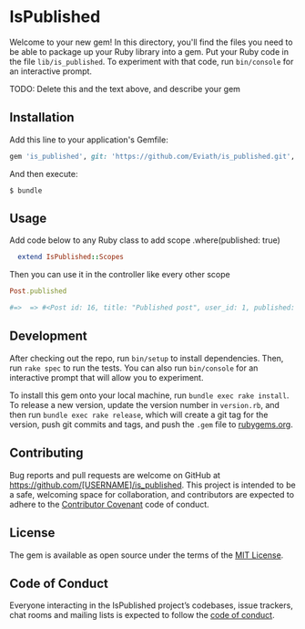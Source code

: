 # IsPublished

Welcome to your new gem! In this directory, you'll find the files you need to be able to package up your Ruby library into a gem. Put your Ruby code in the file `lib/is_published`. To experiment with that code, run `bin/console` for an interactive prompt.

TODO: Delete this and the text above, and describe your gem

## Installation

Add this line to your application's Gemfile:

```ruby
gem 'is_published', git: 'https://github.com/Eviath/is_published.git', :branch => 'master'
```

And then execute:

    $ bundle


## Usage

Add code below to any Ruby class to add scope .where(published: true) 

```ruby
  extend IsPublished::Scopes
```

Then you can use it in the controller like every other scope 

```ruby
Post.published 

#=>  => #<Post id: 16, title: "Published post", user_id: 1, published: true, created_at: "2019-06-07 14:42:22", updated_at: "2019-06-07 16:51:07">
```

## Development

After checking out the repo, run `bin/setup` to install dependencies. Then, run `rake spec` to run the tests. You can also run `bin/console` for an interactive prompt that will allow you to experiment.

To install this gem onto your local machine, run `bundle exec rake install`. To release a new version, update the version number in `version.rb`, and then run `bundle exec rake release`, which will create a git tag for the version, push git commits and tags, and push the `.gem` file to [rubygems.org](https://rubygems.org).

## Contributing

Bug reports and pull requests are welcome on GitHub at https://github.com/[USERNAME]/is_published. This project is intended to be a safe, welcoming space for collaboration, and contributors are expected to adhere to the [Contributor Covenant](http://contributor-covenant.org) code of conduct.

## License

The gem is available as open source under the terms of the [MIT License](https://opensource.org/licenses/MIT).

## Code of Conduct

Everyone interacting in the IsPublished project’s codebases, issue trackers, chat rooms and mailing lists is expected to follow the [code of conduct](https://github.com/[USERNAME]/is_published/blob/master/CODE_OF_CONDUCT.md).
